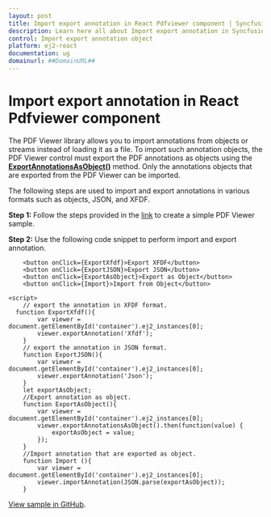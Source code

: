 ```yaml
---
layout: post
title: Import export annotation in React Pdfviewer component | Syncfusion
description: Learn here all about Import export annotation in Syncfusion React Pdfviewer component of Syncfusion Essential JS 2 and more.
control: Import export annotation object 
platform: ej2-react
documentation: ug
domainurl: ##DomainURL##
---
```


# Import export annotation in React Pdfviewer component

The PDF Viewer library allows you to import annotations from objects or streams instead of loading it as a file. To import such annotation objects, the PDF Viewer control must export the PDF annotations as objects using the [**ExportAnnotationsAsObject()**](https://ej2.syncfusion.com/react/documentation/api/pdfviewer/#exportannotationsasobject) method. Only the annotations objects that are exported from the PDF Viewer can be imported.

The following steps are used to import and export annotations in various formats such as objects, JSON, and XFDF.

**Step 1:** Follow the steps provided in the [link](https://ej2.syncfusion.com/react/documentation/pdfviewer/getting-started/) to create a simple PDF Viewer sample.

**Step 2:** Use the following code snippet to perform import and export annotation.

```
    <button onClick={ExportXfdf}>Export XFDF</button>
    <button onClick={ExportJSON}>Export JSON</button>
    <button onClick={ExportAsObject}>Export as Object</button>
    <button onClick={Import}>Import from Object</button>
```

```
<script>
    // export the annotation in XFDF format.
  function ExportXfdf(){   
        var viewer = document.getElementById('container').ej2_instances[0]; 
        viewer.exportAnnotation('Xfdf');
    }
    // export the annotation in JSON format.
    function ExportJSON(){
        var viewer = document.getElementById('container').ej2_instances[0];
        viewer.exportAnnotation('Json');
    }
    let exportAsObject;
    //Export annotation as object.
    function ExportAsObject(){
        var viewer = document.getElementById('container').ej2_instances[0];
        viewer.exportAnnotationsAsObject().then(function(value) {
            exportAsObject = value;
        });
    }
    //Import annotation that are exported as object.
    function Import (){
        var viewer = document.getElementById('container').ej2_instances[0];
        viewer.importAnnotation(JSON.parse(exportAsObject));
    }
```

[View sample in GitHub](https://github.com/SyncfusionExamples/react-pdf-viewer-examples/tree/master/Annotations/Import%20and%20export%20annotations).
